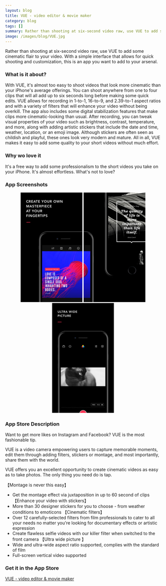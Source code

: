```yaml
---
layout: blog
title: VUE - video editor & movie maker
category: blog
tags: []  
summary: Rather than shooting at six-second video raw, use VUE to add some cinematic flair to your video. With a simple interface that allows for quick shooting and customization, this is an app you want to add to your arsenal.
image: /images/blog/VUE.jpg
---
```


Rather than shooting at six-second video raw, use VUE to add some cinematic flair to your video. With a simple interface that allows for quick shooting and customization, this is an app you want to add to your arsenal.

### What is it about?

With VUE, it's almost too easy to shoot videos that look more cinematic than your iPhone's average offerings. You can shoot anywhere from one to four clips that will all add up to six seconds long before making some quick edits. VUE allows for recording in 1-to-1, 16-to-9, and 2.39-to-1 aspect ratios and with a variety of filters that will enhance your video without being overkill. The app also includes some digital stabilization features that make clips more cinematic-looking than usual. After recording, you can tweak visual properties of your video such as brightness, contrast, temperature, and more, along with adding artistic stickers that include the date and time, weather, location, or an emoji image. Although stickers are often seen as childish and playful, these ones look very modern and mature. All in all, VUE makes it easy to add some quality to your short videos without much effort.

### Why wo love it

It's a free way to add some professionalism to the short videos you take on your iPhone. It's almost effortless. What's not to love?

### App Screenshots

<div  align="center">    
<img src="/images/blog/VUE1.jpg" width="200"  alt="">
<img src="/images/blog/VUE2.jpg" width="200"  alt="">
<img src="/images/blog/VUE3.jpg" width="200"  alt="">
</div>


### App Store Description
Want to get more likes on Instagram and Facebook? VUE is the most fashionable tip. 

VUE is a video camera empowering users to capture memorable moments, edit them through adding filters, stickers or montage, and most importantly, share them with the world.

VUE offers you an excellent opportunity to create cinematic videos as easy as to take photos. The only thing you need do is tap. 

【Montage is never this easy】
- Get the montage effect via juxtaposition in up to 60 second of clips
【Enhance your video with stickers】
- More than 30 designer stickers for you to choose - from weather conditions to emoticons
【Cinematic filters】
- Over 12 carefully-selected filters from film professionals to cater to all your needs no matter you're looking for documentary effects or artistic expression
- Create flawless selfie videos with our killer filter when switched to the front camera
【Ultra wide picture 】
- Wide and ultra-wide aspect ratio supported, complies with the standard of film
- Full-screen vertical video supported  

### Get it in the App Store 
[VUE - video editor & movie maker](https://itunes.apple.com/US/app/id1114690993?mt=8&at=1010lGvV&ct=A0W)
